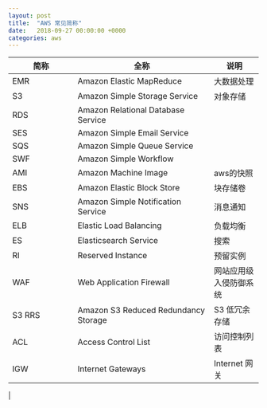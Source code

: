 ```yaml
---
layout: post
title:  "AWS 常见简称"
date:   2018-09-27 00:00:00 +0000
categories: aws
---
```


| 简称    |   全称                                 |说明|
| ------  | ------                                | ------ |
|EMR　　　　　|Amazon Elastic MapReduce　　　　　　　　　    |大数据处理|
|S3　　　　　 |Amazon Simple Storage Service　　　　　    |对象存储|
|RDS　　　　　|Amazon Relational Database Service      
|SES　　　　　|Amazon Simple Email Service
|SQS　　　　　|Amazon Simple Queue Service
|SWF　　　　　|Amazon Simple Workflow
|AMI　　　　　|Amazon Machine Image					   |aws的快照|
|EBS　　　　　|Amazon Elastic Block Store			   |块存储卷|
|SNS　　　　　|Amazon Simple Notification Service	   |消息通知|
|ELB　　　　　|Elastic Load Balancing            	   |负载均衡|
|ES 　　　　　|Elasticsearch Service                   |搜索|
|RI 　　　　　|Reserved Instance                       |预留实例|
|WAF 　　　　|Web Application Firewall                |网站应用级入侵防御系统|
|S3 RRS  　|Amazon S3 Reduced Redundancy Storage    |S3 低冗余存储|
|ACL     　|Access Control List                     |访问控制列表|
|IGW     　|Internet Gateways                       |Internet 网关
|




 